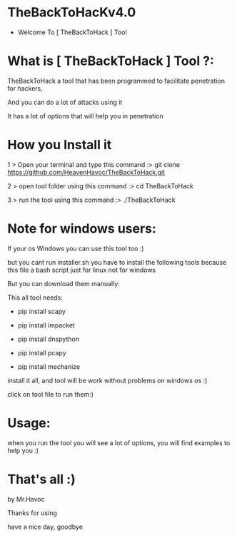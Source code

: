 # TheBackToHacKv4.0


- Welcome To [ TheBackToHack ] Tool


# What is [ TheBackToHack ] Tool ?:

TheBackToHack a tool that has been programmed to facilitate penetration for hackers, 

And you can do a lot of attacks using it

It has a lot of options that will help you in penetration

# How you Install it

1 > Open your terminal and type this command :> git clone https://github.com/HeavenHavoc/TheBackToHack.git

2 > open tool folder using this command :> cd TheBackToHack

3 > run the tool using this command :> ./TheBackToHack

                                                                         
                                                                           
# Note for windows users:

If your os Windows you can use this tool too :)

but you cant run installer.sh you have to install the following tools because this file a bash script just for linux not for windows

But you can download them manually:

This all tool needs:

- pip install scapy

- pip install impacket

- pip install dnspython

- pip install pcapy

- pip install mechanize

install it all, and tool will be work without problems on windows os :)

click on tool file to run them:)


# Usage:

when you run the tool you will see a lot of options, you will find examples to help you :)

# That's all :)

by Mr.Havoc

Thanks for using 

have a nice day, goodbye
